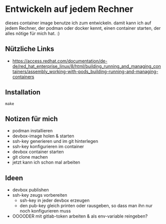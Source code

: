 # Entwickeln auf jedem Rechner

dieses container image benutze ich zum entwickeln. damit kann ich auf jedem Rechner, der podman oder docker kennt, einen container starten, der alles nötige für mich hat. :)

## Nützliche Links
- https://access.redhat.com/documentation/de-de/red_hat_enterprise_linux/8/html/building_running_and_managing_containers/assembly_working-with-pods_building-running-and-managing-containers

## Installation
```shell
make
```

## Notizen für mich
- podman installieren
- devbox-image holen & starten
- ssh-key generieren und im git hinterlegen
- ssh-key konfigurieren im container
- devbox container starten
- git clone machen
- jetzt kann ich schon mal arbeiten

## Ideen
- devbox publishen
- ssh-key zeugs vorbereiten
  * ssh-key in jeder devbox erzeugen
  * den pub-key gleich printen oder rausgeben, so dass man ihn nur noch konfigurieren muss
- OOOODER mit gitlab-token arbeiten & als env-variable reingeben?

